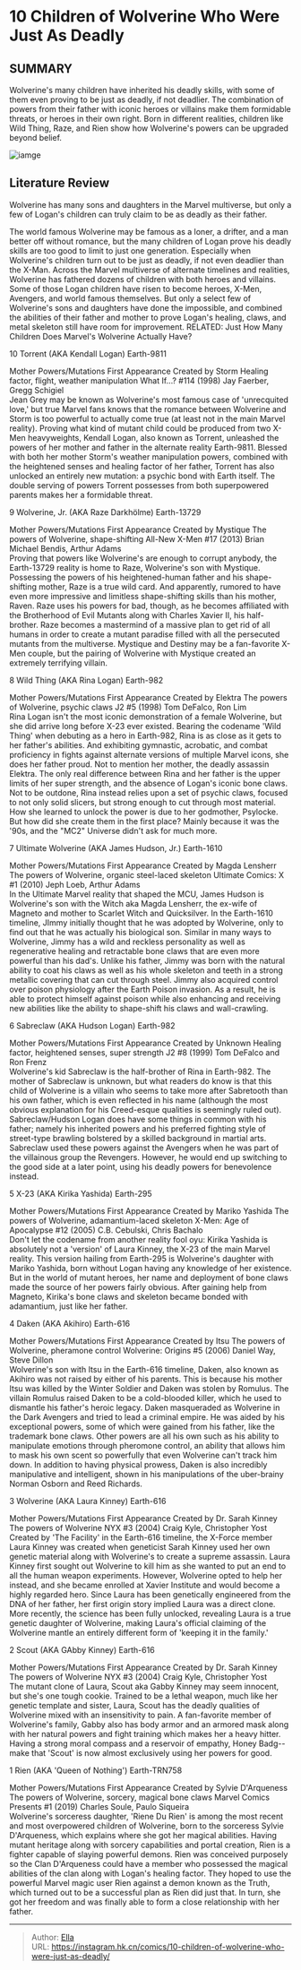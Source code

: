 # 10 Children of Wolverine Who Were Just As Deadly


## SUMMARY 


 Wolverine&#39;s many children have inherited his deadly skills, with some of them even proving to be just as deadly, if not deadlier. 
 The combination of powers from their father with iconic heroes or villains make them formidable threats, or heroes in their own right. 
 Born in different realities, children like Wild Thing, Raze, and Rien show how Wolverine&#39;s powers can be upgraded beyond belief. 

![iamge](https://static1.srcdn.com/wordpress/wp-content/uploads/2022/06/Wolverine-Children.jpg)

## Literature Review

Wolverine has many sons and daughters in the Marvel multiverse, but only a few of Logan&#39;s children can truly claim to be as deadly as their father.




The world famous Wolverine may be famous as a loner, a drifter, and a man better off without romance, but the many children of Logan prove his deadly skills are too good to limit to just one generation. Especially when Wolverine&#39;s children turn out to be just as deadly, if not even deadlier than the X-Man.
Across the Marvel multiverse of alternate timelines and realities, Wolverine has fathered dozens of children with both heroes and villains. Some of those Logan children have risen to become heroes, X-Men, Avengers, and world famous themselves. But only a select few of Wolverine&#39;s sons and daughters have done the impossible, and combined the abilities of their father and mother to prove Logan&#39;s healing, claws, and metal skeleton still have room for improvement.
RELATED: Just How Many Children Does Marvel&#39;s Wolverine Actually Have?









 








 10  Torrent (AKA Kendall Logan) 
Earth-9811
        

  Mother   Powers/Mutations   First Appearance   Created by    Storm   Healing factor, flight, weather manipulation   What If...? #114 (1998)   Jay Faerber, Gregg Schigiel    
Jean Grey may be known as Wolverine&#39;s most famous case of &#39;unrecquited love,&#39; but true Marvel fans knows that the romance between Wolverine and Storm is too powerful to actually come true (at least not in the main Marvel reality). Proving what kind of mutant child could be produced from two X-Men heavyweights, Kendall Logan, also known as Torrent, unleashed the powers of her mother and father in the alternate reality Earth-9811.
Blessed with both her mother Storm&#39;s weather manipulation powers, combined with the heightened senses and healing factor of her father, Torrent has also unlocked an entirely new mutation: a psychic bond with Earth itself. The double serving of powers Torrent possesses from both superpowered parents makes her a formidable threat.





 9  Wolverine, Jr. (AKA Raze Darkhölme) 
Earth-13729
        

  Mother   Powers/Mutations   First Appearance   Created by    Mystique   The powers of Wolverine, shape-shifting   All-New X-Men #17 (2013)   Brian Michael Bendis, Arthur Adams    
Proving that powers like Wolverine&#39;s are enough to corrupt anybody, the Earth-13729 reality is home to Raze, Wolverine&#39;s son with Mystique. Possessing the powers of his heightened-human father and his shape-shifting mother, Raze is a true wild card. And apparently, rumored to have even more impressive and limitless shape-shifting skills than his mother, Raven.
Raze uses his powers for bad, though, as he becomes affiliated with the Brotherhood of Evil Mutants along with Charles Xavier II, his half-brother. Raze becomes a mastermind of a massive plan to get rid of all humans in order to create a mutant paradise filled with all the persecuted mutants from the multiverse. Mystique and Destiny may be a fan-favorite X-Men couple, but the pairing of Wolverine with Mystique created an extremely terrifying villain.





 8  Wild Thing (AKA Rina Logan) 
Earth-982
        

  Mother   Powers/Mutations   First Appearance   Created by    Elektra   The powers of Wolverine, psychic claws   J2 #5 (1998)   Tom DeFalco, Ron Lim    
Rina Logan isn&#39;t the most iconic demonstration of a female Wolverine, but she did arrive long before X-23 ever existed. Bearing the codename &#39;Wild Thing&#39; when debuting as a hero in Earth-982, Rina is as close as it gets to her father&#39;s abilities. And exhibiting gymnastic, acrobatic, and combat proficiency in fights against alternate versions of multiple Marvel icons, she does her father proud. Not to mention her mother, the deadly assassin Elektra.
The only real difference between Rina and her father is the upper limits of her super strength, and the absence of Logan&#39;s iconic bone claws. Not to be outdone, Rina instead relies upon a set of psychic claws, focused to not only solid slicers, but strong enough to cut through most material. How she learned to unlock the power is due to her godmother, Psylocke. But how did she create them in the first place? Mainly because it was the &#39;90s, and the &#34;MC2&#34; Universe didn&#39;t ask for much more.





 7  Ultimate Wolverine (AKA James Hudson, Jr.) 
Earth-1610


 







  Mother   Powers/Mutations   First Appearance   Created by    Magda Lensherr   The powers of Wolverine, organic steel-laced skeleton   Ultimate Comics: X #1 (2010)   Jeph Loeb, Arthur Adams    
In the Ultimate Marvel reality that shaped the MCU, James Hudson is Wolverine&#39;s son with the Witch aka Magda Lensherr, the ex-wife of Magneto and mother to Scarlet Witch and Quicksilver. In the Earth-1610 timeline, JImmy initially thought that he was adopted by Wolverine, only to find out that he was actually his biological son. Similar in many ways to Wolverine, Jimmy has a wild and reckless personality as well as regenerative healing and retractable bone claws that are even more powerful than his dad&#39;s.
Unlike his father, Jimmy was born with the natural ability to coat his claws as well as his whole skeleton and teeth in a strong metallic covering that can cut through steel. Jimmy also acquired control over poison physiology after the Earth Poison invasion. As a result, he is able to protect himself against poison while also enhancing and receiving new abilities like the ability to shape-shift his claws and wall-crawling.





 6  Sabreclaw (AKA Hudson Logan) 
Earth-982
        

  Mother   Powers/Mutations   First Appearance   Created by    Unknown   Healing factor, heightened senses, super strength   J2 #8 (1999)   Tom DeFalco and Ron Frenz    
Wolverine&#39;s kid Sabreclaw is the half-brother of Rina in Earth-982. The mother of Sabreclaw is unknown, but what readers do know is that this child of Wolverine is a villain who seems to take more after Sabretooth than his own father, which is even reflected in his name (although the most obvious explanation for his Creed-esque qualities is seemingly ruled out).
Sabreclaw/Hudson Logan does have some things in common with his father; namely his inherited powers and his preferred fighting style of street-type brawling bolstered by a skilled background in martial arts. Sabreclaw used these powers against the Avengers when he was part of the villainous group the Revengers. However, he would end up switching to the good side at a later point, using his deadly powers for benevolence instead.





 5  X-23 (AKA Kirika Yashida) 
Earth-295
        

  Mother   Powers/Mutations   First Appearance   Created by    Mariko Yashida   The powers of Wolverine, adamantium-laced skeleton   X-Men: Age of Apocalypse #12 (2005)   C.B. Cebulski, Chris Bachalo    
Don&#39;t let the codename from another reality fool oyu: Kirika Yashida is absolutely not a &#39;version&#39; of Laura Kinney, the X-23 of the main Marvel reality. This version hailing from Earth-295 is Wolverine&#39;s daughter with Mariko Yashida, born without Logan having any knowledge of her existence. But in the world of mutant heroes, her name and deployment of bone claws made the source of her powers fairly obvious. After gaining help from Magneto, Kirika&#39;s bone claws and skeleton became bonded with adamantium, just like her father.





 4  Daken (AKA Akihiro) 
Earth-616


 







  Mother   Powers/Mutations   First Appearance   Created by    Itsu   The powers of Wolverine, pheramone control   Wolverine: Origins #5 (2006)   Daniel Way, Steve Dillon    
Wolverine&#39;s son with Itsu in the Earth-616 timeline, Daken, also known as Akihiro was not raised by either of his parents. This is because his mother Itsu was killed by the Winter Soldier and Daken was stolen by Romulus. The villain Romulus raised Daken to be a cold-blooded killer, which he used to dismantle his father&#39;s heroic legacy.
Daken masqueraded as Wolverine in the Dark Avengers and tried to lead a criminal empire. He was aided by his exceptional powers, some of which were gained from his father, like the trademark bone claws. Other powers are all his own such as his ability to manipulate emotions through pheromone control, an ability that allows him to mask his own scent so powerfully that even Wolverine can&#39;t track him down. In addition to having physical prowess, Daken is also incredibly manipulative and intelligent, shown in his manipulations of the uber-brainy Norman Osborn and Reed Richards.





 3  Wolverine (AKA Laura Kinney) 
Earth-616


 







  Mother   Powers/Mutations   First Appearance   Created by    Dr. Sarah Kinney   The powers of Wolverine   NYX #3 (2004)   Craig Kyle, Christopher Yost    
Created by &#39;The Facility&#39; in the Earth-616 timeline, the X-Force member Laura Kinney was created when geneticist Sarah Kinney used her own genetic material along with Wolverine&#39;s to create a supreme assassin. Laura Kinney first sought out Wolverine to kill him as she wanted to put an end to all the human weapon experiments. However, Wolverine opted to help her instead, and she became enrolled at Xavier Institute and would become a highly regarded hero.
Since Laura has been genetically engineered from the DNA of her father, her first origin story implied Laura was a direct clone. More recently, the science has been fully unlocked, revealing Laura is a true genetic daughter of Wolverine, making Laura&#39;s official claiming of the Wolverine mantle an entirely different form of &#39;keeping it in the family.&#39;





 2  Scout (AKA GAbby Kinney) 
Earth-616
        

  Mother   Powers/Mutations   First Appearance   Created by    Dr. Sarah Kinney   The powers of Wolverine   NYX #3 (2004)   Craig Kyle, Christopher Yost    
The mutant clone of Laura, Scout aka Gabby Kinney may seem innocent, but she&#39;s one tough cookie. Trained to be a lethal weapon, much like her genetic template and sister, Laura, Scout has the deadly qualities of Wolverine mixed with an insensitivity to pain. A fan-favorite member of Wolverine&#39;s family, Gabby also has body armor and an armored mask along with her natural powers and fight training which makes her a heavy hitter. Having a strong moral compass and a reservoir of empathy, Honey Badg--make that &#39;Scout&#39; is now almost exclusively using her powers for good.





 1  Rien (AKA &#39;Queen of Nothing&#39;) 
Earth-TRN758


 







  Mother   Powers/Mutations   First Appearance   Created by    Sylvie D&#39;Arqueness   The powers of Wolverine, sorcery, magical bone claws   Marvel Comics Presents #1 (2019)   Charles Soule, Paulo Siqueira    
Wolverine&#39;s sorceress daughter, &#39;Riene Du Rien&#39; is among the most recent and most overpowered children of Wolverine, born to the sorceress Sylvie D&#39;Arqueness, which explains where she got her magical abilities. Having mutant heritage along with sorcery capabilities and portal creation, Rien is a fighter capable of slaying powerful demons.
Rien was conceived purposely so the Clan D&#39;Arqueness could have a member who possessed the magical abilities of the clan along with Logan&#39;s healing factor. They hoped to use the powerful Marvel magic user Rien against a demon known as the Truth, which turned out to be a successful plan as Rien did just that. In turn, she got her freedom and was finally able to form a close relationship with her father.

---

> Author: [Ella](https://instagram.hk.cn/)  
> URL: https://instagram.hk.cn/comics/10-children-of-wolverine-who-were-just-as-deadly/  

